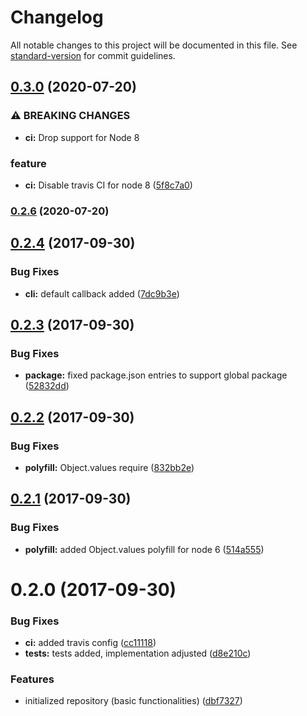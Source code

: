 # Changelog

All notable changes to this project will be documented in this file. See [standard-version](https://github.com/conventional-changelog/standard-version) for commit guidelines.

## [0.3.0](https://github.com/Morishiri/simple-coverage-badger/compare/v0.2.6...v0.3.0) (2020-07-20)


### ⚠ BREAKING CHANGES

* **ci:** Drop support for Node 8

### feature

* **ci:** Disable travis CI for node 8 ([5f8c7a0](https://github.com/Morishiri/simple-coverage-badger/commit/5f8c7a04500e692727eea33bc26bf28350f4dacb))

### [0.2.6](https://github.com/Morishiri/simple-coverage-badger/compare/v0.2.4...v0.2.6) (2020-07-20)

<a name="0.2.4"></a>
## [0.2.4](https://github.com/Morishiri/simple-coverage-badger/compare/v0.2.3...v0.2.4) (2017-09-30)


### Bug Fixes

* **cli:** default callback added ([7dc9b3e](https://github.com/Morishiri/simple-coverage-badger/commit/7dc9b3e))



<a name="0.2.3"></a>
## [0.2.3](https://github.com/Morishiri/simple-coverage-badger/compare/v0.2.2...v0.2.3) (2017-09-30)


### Bug Fixes

* **package:** fixed package.json entries to support global package ([52832dd](https://github.com/Morishiri/simple-coverage-badger/commit/52832dd))



<a name="0.2.2"></a>
## [0.2.2](https://github.com/Morishiri/simple-coverage-badger/compare/v0.2.1...v0.2.2) (2017-09-30)


### Bug Fixes

* **polyfill:** Object.values require ([832bb2e](https://github.com/Morishiri/simple-coverage-badger/commit/832bb2e))



<a name="0.2.1"></a>
## [0.2.1](https://github.com/Morishiri/simple-coverage-badger/compare/v0.2.0...v0.2.1) (2017-09-30)


### Bug Fixes

* **polyfill:** added Object.values polyfill for node 6 ([514a555](https://github.com/Morishiri/simple-coverage-badger/commit/514a555))



<a name="0.2.0"></a>
# 0.2.0 (2017-09-30)


### Bug Fixes

* **ci:** added travis config ([cc11118](https://github.com/Morishiri/simple-coverage-badger/commit/cc11118))
* **tests:** tests added, implementation adjusted ([d8e210c](https://github.com/Morishiri/simple-coverage-badger/commit/d8e210c))


### Features

* initialized repository (basic functionalities) ([dbf7327](https://github.com/Morishiri/simple-coverage-badger/commit/dbf7327))
